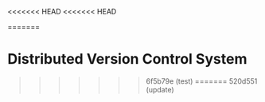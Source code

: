 <<<<<<< HEAD
<<<<<<< HEAD

=======
# Distributed Version Control System
>>>>>>> 6f5b79e (test)
=======
>>>>>>> 520d551 (update)
